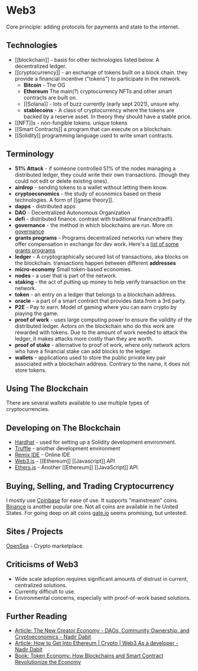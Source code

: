 # Web3

Core principle: adding protocols for payments and state to the internet.
 
## Technologies
- [[blockchain]] - basis for other technologies listed below. A decentralized ledger. 
- [[cryptocurrency]] - an exchange of tokens built on a block chain.  they provide a financial incentive ("tokens") to participate in the network. 
  - **Bitcoin** - The OG
  - **Ethereum** The main(?) cryptocurrency NFTs and other smart contracts are built on.
  - [[Solana]] - lots of buzz currently (early sept 2021), unsure why. 
  - **stablecoins** - A class of cryptocurrency where the tokens are backed by a reserve asset. In theory they should have a stable price. 
- [[NFT]]s - non-fungible tokens. unique tokens 
- [[Smart Contracts]] a program that can execute on a blockchain.
- [[Solidity]] programming language used to write smart contracts.

## Terminology
- **51% Attack** - if someone controlled 51% of the nodes managing a distributed ledger, they could write their own transactions. (though they could not edit or delete existing ones).
- **airdrop** - sending tokens to a wallet without letting them know.
- **cryptoeconomics** - the study of economics based on these technologies. A form of [[game theory]].
- **dapps** - distributed apps
- **DAO** - Decentralized Autonomous Organization
- **defi** - distributed finance. contrast with traditional finance(tradfi).
- **governance** - the method in which blockchains are run. More on [governance](https://docs.ethhub.io/ethereum-basics/governance/)
- **grants programs** - Programs decentralized networks run where they offer compensation in exchange for dev work. Here's a [list of some grants programs](https://twitter.com/dabit3/status/1418307358946701319)
- **ledger** - A cryptographically secured list of transactions, aka blocks on the blockchain. transactions happen between different **addresses**
- **micro-economy** Small token-based economies. 
- **nodes** - a user that is part of the network.
- **staking** - the act of putting up money to help verify transaction on the network.
- **token** - an entry on a ledger that belongs to a blockchain address. 
- **oracle** - a part of a smart contract that provides data from a 3rd party.
- **P2E** - Pay to earn. Model of gaming where you can earn crypto by playing the game. 
- **proof of work** - uses large computing power to ensure the validity of the distributed ledger. Actors on the blockchain who do this work are rewarded with tokens. Due to the amount of work needed to attack the ledger, it makes attacks more costly than they are worth.
- **proof of stake** - alternative to proof of work, where only network actors who have a financial stake can add blocks to the ledger.
- **wallets** -  applications used to store the public private key pair associated with a blockchain address. Contrary to the name, it does not store tokens. 

## Using The Blockchain
There are several wallets available to use multiple types of cryptocurrencies. 

## Developing on The Blockchain
- [Hardhat](https://hardhat.org/) - used for setting up a Solidity development environment.
- [Truffle](https://www.trufflesuite.com/) - another development environment
- [Remix IDE](https://remix.ethereum.org/) - Online IDE
- [Web3.js](https://web3js.readthedocs.io/en/v1.4.0/) - [[Ethereum]] [[Javascript]] API
- [Ethers.js](https://docs.ethers.io/v5/) - Another [[Ethereum]] [[JavaScript]] API. 

## Buying, Selling, and Trading Cryptocurrency

I mostly use [Coinbase](https://coinbase.com) for ease of use. It supports "mainstream" coins. 
[Binance](https://binance.com) is another popular one. Not all coins are available in he United States. For going deep on alt coins [gate.io](https://gate.io) seems promising, but untested.


## Sites / Projects
[OpenSea](https://opensea.io/) - Crypto marketplace.

## Criticisms of Web3
- Wide scale adoption requires significant amounts of distrust in current, centralized solutions.
- Currently difficult to use. 
- Environmental concerns, especially with proof-of-work based solutions.

## Further Reading
* [Article: The New Creator Economy - DAOs, Community Ownership, and Cryptoeconomics - Nadir Dabit](https://dev.to/dabit3/the-new-creator-economy-daos-community-ownership-and-cryptoeconomics-lnl)
* [Article: How to Get Into Ethereum | Crypto | Web3 As a developer - Nadir Dabit](https://dev.to/dabit3/how-to-get-into-ethereum-crypto-web3-as-a-developer-9l6)
* [Book: Token Economy: How Blockchains and Smart Contract Revolutionize the Economy](https://www.amazon.com/Token-Economy-Blockchains-Contracts-Revolutionize/dp/3982103827)
